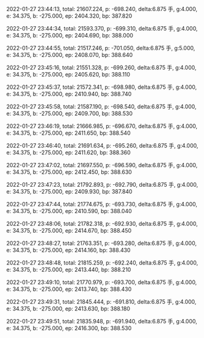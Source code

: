 2022-01-27 23:44:13, total: 21607.224, p: -698.240, delta:6.875 手, g:4.000, e: 34.375, b: -275.000, ep: 2404.320, bp: 387.820

2022-01-27 23:44:34, total: 21593.370, p: -699.310, delta:6.875 手, g:4.000, e: 34.375, b: -275.000, ep: 2404.690, bp: 388.000

2022-01-27 23:44:55, total: 21517.246, p: -701.050, delta:6.875 手, g:5.000, e: 34.375, b: -275.000, ep: 2408.070, bp: 388.640

2022-01-27 23:45:16, total: 21551.328, p: -699.260, delta:6.875 手, g:4.000, e: 34.375, b: -275.000, ep: 2405.620, bp: 388.110

2022-01-27 23:45:37, total: 21572.341, p: -698.980, delta:6.875 手, g:4.000, e: 34.375, b: -275.000, ep: 2410.940, bp: 388.740

2022-01-27 23:45:58, total: 21587.190, p: -698.540, delta:6.875 手, g:4.000, e: 34.375, b: -275.000, ep: 2409.700, bp: 388.530

2022-01-27 23:46:19, total: 21666.985, p: -696.670, delta:6.875 手, g:4.000, e: 34.375, b: -275.000, ep: 2411.650, bp: 388.540

2022-01-27 23:46:40, total: 21691.634, p: -695.260, delta:6.875 手, g:4.000, e: 34.375, b: -275.000, ep: 2411.620, bp: 388.360

2022-01-27 23:47:02, total: 21697.550, p: -696.590, delta:6.875 手, g:4.000, e: 34.375, b: -275.000, ep: 2412.450, bp: 388.630

2022-01-27 23:47:23, total: 21792.893, p: -692.790, delta:6.875 手, g:4.000, e: 34.375, b: -275.000, ep: 2409.930, bp: 387.840

2022-01-27 23:47:44, total: 21774.675, p: -693.730, delta:6.875 手, g:4.000, e: 34.375, b: -275.000, ep: 2410.590, bp: 388.040

2022-01-27 23:48:06, total: 21782.318, p: -692.930, delta:6.875 手, g:4.000, e: 34.375, b: -275.000, ep: 2414.670, bp: 388.450

2022-01-27 23:48:27, total: 21763.351, p: -693.280, delta:6.875 手, g:4.000, e: 34.375, b: -275.000, ep: 2414.160, bp: 388.430

2022-01-27 23:48:48, total: 21815.259, p: -692.240, delta:6.875 手, g:4.000, e: 34.375, b: -275.000, ep: 2413.440, bp: 388.210

2022-01-27 23:49:10, total: 21770.979, p: -693.700, delta:6.875 手, g:4.000, e: 34.375, b: -275.000, ep: 2413.740, bp: 388.430

2022-01-27 23:49:31, total: 21845.444, p: -691.810, delta:6.875 手, g:4.000, e: 34.375, b: -275.000, ep: 2413.630, bp: 388.180

2022-01-27 23:49:51, total: 21835.948, p: -691.940, delta:6.875 手, g:4.000, e: 34.375, b: -275.000, ep: 2416.300, bp: 388.530